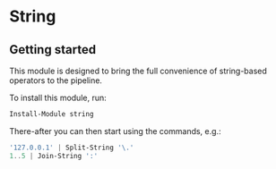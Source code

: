﻿# String

## Getting started

This module is designed to bring the full convenience of string-based operators to the pipeline.

To install this module, run:

```powershell
Install-Module string
```

There-after you can then start using the commands, e.g.:

```powershell
'127.0.0.1' | Split-String '\.'
1..5 | Join-String ':'
```
